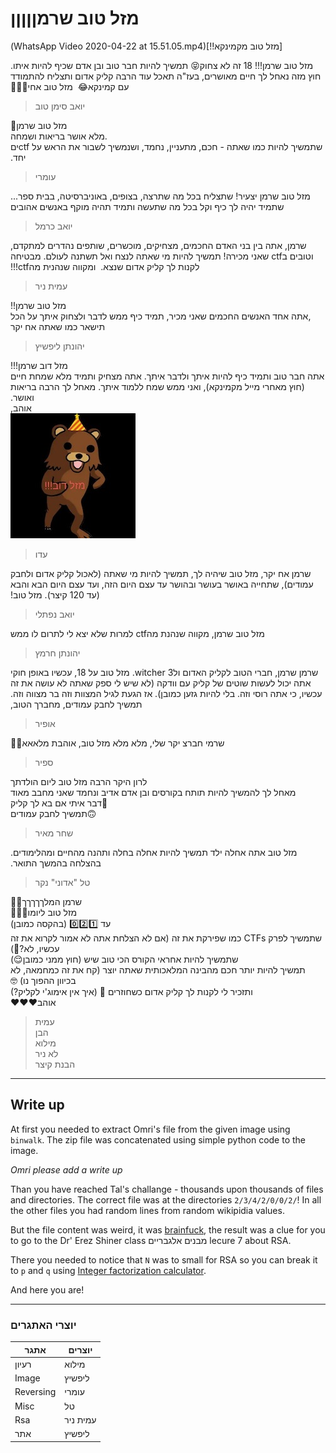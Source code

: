# מזל טוב שרמןןןןן

&#x202b;
[מזל טוב מקמינקא!!](WhatsApp Video 2020-04-22 at 15.51.05.mp4)

&#x202b;
מזל טוב שרמן!!! 18 זה לא צחוק😝 תמשיך להיות חבר טוב ובן אדם שכיף להיות איתו. חוץ מזה נאחל לך חיים מאושרים, בעז"ה תאכל עוד הרבה קליק אדום ותצליח להתמודד עם קמינקא😂
&#x202b;
מזל טוב אחי🎉🎊🥳
> יואב סימן טוב

&#x202b;
מזל טוב שרמן🎉
&#x202b;   
מלא אושר בריאות ושמחה.   
&#x202b;
שתמשיך להיות כמו שאתה - חכם, מתעניין, נחמד, ושנמשיך לשבור את הראש על ctfים יחד. 
> עומרי

&#x202b;
מזל טוב שרמן יצעיר! שתצליח בכל מה שתרצה, בצופים, באוניברסיטה, בבית ספר... שתמיד יהיה לך כיף וקל בכל מה שתעשה ותמיד תהיה מוקף באנשים אהובים
> יואב כרמל

&#x202b;
שרמן,
אתה בין בני האדם החכמים, מצחיקים, מוכשרים, שותפים נהדרים למתקדם, וטובים בctf שאני מכירה! תמשיך להיות מי שאתה לנצח ואל תשתנה לעולם. מבטיחה לקנות לך קליק אדום שנצא. 
&#x202b;
ומקווה שנהנית מהctf!!!
> עמית ניר

&#x202b;
מזל טוב שרמן!! 
&#x202b;   
אתה אחד האנשים החכמים שאני מכיר, תמיד כיף ממש לדבר ולצחוק איתך על הכל,
&#x202b;   
תישאר כמו שאתה אח יקר
> יהונתן ליפשיץ

&#x202b;
מזל דוב שרמן!!!  
&#x202b;
אתה חבר טוב ותמיד כיף להיות איתך ולדבר איתך. אתה מצחיק ותמיד מלא שמחת חיים (חוץ מאחרי מייל מקמינקא), ואני ממש שמח ללמוד איתך. מאחל לך הרבה בריאות ואושר.  
&#x202b;
אוהב,   
![bear](bear_ido.jpeg)   
> עדו

&#x202b;
שרמן אח יקר, מזל טוב שיהיה לך, תמשיך להיות מי שאתה (לאכול קליק אדום ולחבק עמודים), שתחייה באושר בעושר ובהושר עד עצם היום הזה, ועד עצם היום הבא והבא (עד 120 קיצר). מזל טוב!
>  יואב נפתלי

&#x202b;
מזל טוב שרמן, מקווה שנהנת מהctf למרות שלא יצא לי לתרום לו ממש
> יהונתן חרמץ

&#x202b;
שרמן שרמן, חברי הטוב לקליק האדום ולwitcher 3. מזל טוב על 18, עכשיו באופן חוקי אתה יכול לעשות שוטים של קליק עם וודקה (לא שיש לי ספק שאתה לא עושה את זה עכשיו, כי אתה רוסי וזה. בלי להיות גזען כמובן). אז הגעת לגיל המצוות וזה בר מצווה וזה. תמשיך לחבק עמודים,
מחברך הטוב,  
> אופיר

&#x202b;
שרמי חברצ יקר שלי, מלא מלא מזל טוב, אוהבת מלאאא🖤🦆
> ספיר

&#x202b;
לרון היקר הרבה מזל טוב ליום הולדתך
&#x202b;   
מאחל לך להמשיך להיות תותח בקורסים ובן אדם אדיב ונחמד שאני מחבב מאוד
&#x202b;  
דבר איתי אם בא לך קליק🤤 
&#x202b;   
תמשיך לחבק עמודים🙃 
> שחר מאיר

&#x202b;
מזל טוב אתה אחלה ילד תמשיך להיות אחלה בחלה ותהנה מהחיים ומהלימודים. בהצלחה בהמשך התואר.
> טל "אדוני" נקר

&#x202b;
שרמן המלךךךךך👑😍  
&#x202b;
מזל טוב ליומו🥳🥳🥳  
&#x202b;
עד 0️⃣2️⃣1️⃣ (בהקסה כמובן)  
&#x202b;
שתמשיך לפרק CTFs כמו שפירקת את זה (אם לא הצלחת אתה לא אמור לקרוא את זה עכשיו, לא?🤔)  
&#x202b;
שתמשיך להיות אחראי הקורס הכי טוב שיש (חוץ ממני כמובן😌)  
&#x202b;
תמשיך להיות יותר חכם מהבינה המלאכותית שאתה יוצר (קח את זה כמחמאה, לא בכיוון ההפוך נו) 🤓  
&#x202b;
ותזכיר לי לקנות לך קליק אדום כשחוזרים 🍫 (איך אין אימוג'י לקליק?)  
&#x202b;
אוהב❤️❤️❤️   
> עמית   
> הבן   
> מילוא   
> לא ניר   
> הבנת קיצר

------

## Write up

At first you needed to extract Omri's file from the given image using `binwalk`. The zip file was concatenated using simple python code to the image.

*Omri please add a write up*

Than you have reached Tal's challange - thousands upon thousands of files and directories. The correct file was at the directories `2/3/4/2/0/0/2/`! In all the other files you had random lines from random wikipidia values.

But the file content was weird, it was [brainfuck](https://en.wikipedia.org/wiki/Brainfuck), the result was a clue for you to go to the Dr' Erez Shiner class מבנים אלגבריים lecure 7 about RSA.

There you needed to notice that `N` was to small for RSA so you can break it to `p` and `q` using [Integer factorization calculator](https://www.alpertron.com.ar/ECM.HTM).

And here you are!

------
### יוצרי האתגרים

אתגר | יוצרים
-----|-----
רעיון | מילוא
Image | ליפשיץ
Reversing | עומרי
Misc | טל
Rsa | עמית ניר
אתר | ליפשיץ
